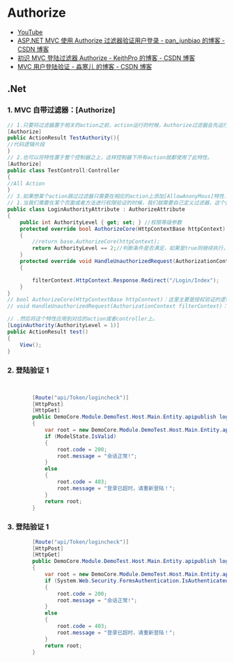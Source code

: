 # Authorize

- [YouTube](https://www.youtube.com/watch?v=7m6pY8Bpxj4)
- [ASP.NET MVC 使用 Authorize 过滤器验证用户登录 - pan_junbiao 的博客 - CSDN 博客](https://blog.csdn.net/pan_junbiao/article/details/84561056)
- [初识 MVC 登陆过滤器 Authorize - KeithPro 的博客 - CSDN 博客](https://blog.csdn.net/a1191835397/article/details/83411072)
- [MVC 用户登陆验证 - 淼寒儿 的博客 - CSDN 博客](https://blog.csdn.net/rickykay/article/details/51732985)

## .Net

### 1. MVC 自带过滤器：[Authorize]

```c#
// 1.只要将过滤器置于相关的action之前，action运行的时候，Authorize过滤器会先运行。
[Authorize]
public ActionResult TestAuthority(){
//代码逻辑片段
}
// 2.也可以将特性置于整个控制器之上，这样控制器下所有action就都使用了此特性。
[Authorize]
public class TestControll:Controller
{
//All Action
}
// 3.如果想某个action跳过过滤器只需要在相应的action上添加[AllowAnonyMous]特性.
// 1.当我们需要在某个页面或者方法进行权限验证的时候，我们就需要自己定义过滤器，这个类里面有两个方法需要重写
public class LoginAuthorityAttribute : AuthorizeAttribute
{
    public int AuthorityLevel { get; set; } //权限等级参数
    protected override bool AuthorizeCore(HttpContextBase httpContext)
    {
        //return base.AuthorizeCore(httpContext);
        return AuthorityLevel == 2;//判断条件是否满足，如果是true则继续执行，如果false 则执行HandleUnauthorizedRequest方法
    }
    protected override void HandleUnauthorizedRequest(AuthorizationContext filterContext)
    {

        filterContext.HttpContext.Response.Redirect("/Login/Index");
    }
}
// bool AuthorizeCore(HttpContextBase httpContext)：这里主要是授权验证的逻辑处理，返回true的则是通过授权，返回了false则不是。
// void HandleUnauthorizedRequest(AuthorizationContext filterContext)：这个方法是处理授权失败的事情。

// .然后将这个特性应用到对应的action或者controller上。
[LoginAuthority(AuthorityLevel = 1)]
public ActionResult test()
{
    View();
}
```

### 2. 登陆验证 1

```c#


        [Route("api/Token/logincheck")]
        [HttpPost]
        [HttpGet]
        public DemoCore.Module.DemoTest.Host.Main.Entity.apipublish logincheck(DemoCore.Module.DemoTest.Host.Main.Entity.apirequestpackageTokenlogin apirequestpackageTokenlogin)
        {
            var root = new DemoCore.Module.DemoTest.Host.Main.Entity.apipublish();
            if (ModelState.IsValid)
            {
                root.code = 200;
                root.message = "会话正常!";
            }
            else
            {
                root.code = 403;
                root.message = "登录已超时，请重新登陆！";
            }
            return root;
        }


```

### 3. 登陆验证 1

```c#
        [Route("api/Token/logincheck")]
        [HttpPost]
        [HttpGet]
        public DemoCore.Module.DemoTest.Host.Main.Entity.apipublish logincheck(DemoCore.Module.DemoTest.Host.Main.Entity.apirequestpackageTokenlogin apirequestpackageTokenlogin)
        {
            var root = new DemoCore.Module.DemoTest.Host.Main.Entity.apipublish();
            if (System.Web.Security.FormsAuthentication.IsAuthenticated)
            {
                root.code = 200;
                root.message = "会话正常!";
            }
            else
            {
                root.code = 403;
                root.message = "登录已超时，请重新登陆！";
            }
            return root;
        }

```
